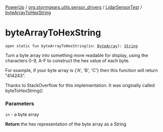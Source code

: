 [PowerUp](../../index.md) / [org.stormgears.utils.sensor_drivers](../index.md) / [LidarSensorTest](index.md) / [byteArrayToHexString](./byte-array-to-hex-string.md)

# byteArrayToHexString

`open static fun byteArrayToHexString(in: `[`ByteArray`](https://kotlinlang.org/api/latest/jvm/stdlib/kotlin/-byte-array/index.html)`): `[`String`](https://kotlinlang.org/api/latest/jvm/stdlib/kotlin/-string/index.html)

Turn a byte array into something more readable for display, using the characters 0-9, A-F to construct the hex value of each byte.

 For example, if your byte array is {'A', 'B', 'C'} then this function will return "414243".

 Thanks to StackOverflow for this implementation. It was originally called byteToHexString()

### Parameters

`in` - a byte array

**Return**
the hex representation of the byte array as a String

